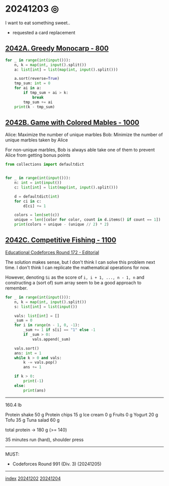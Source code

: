 <head><meta name="viewport" content="width=device-width, initial-scale=1.0, user-scalable=yes" /><meta charset="UTF-8"></head>

# 20241203 ◎

I want to eat something sweet..

- requested a card replacement

## [2042A. Greedy Monocarp - 800](https://codeforces.com/contest/2042/problem/A)

```python
for _ in range(int(input())):
    n, k = map(int, input().split())
    a: list[int] = list(map(int, input().split()))

    a.sort(reverse=True)
    tmp_sum: int = 0
    for ai in a:
        if tmp_sum + ai > k:
            break
        tmp_sum += ai
    print(k - tmp_sum)
```

## [2042B. Game with Colored Mables - 1000](https://codeforces.com/contest/2042/problem/B)

Alice: Maximize the number of unique marbles
Bob: Minimize the number of unique marbles taken by Alice

For non-unique marbles, Bob is always able take one of them to prevent Alice from getting bonus points

```python
from collections import defaultdict


for _ in range(int(input())):
    n: int = int(input())
    c: list[int] = list(map(int, input().split()))

    d = defaultdict(int)
    for ci in c:
        d[ci] += 1

    colors = len(set(c))
    unique = len([color for color, count in d.items() if count == 1])
    print(colors + unique - (unique // 2) * 2)
```

## [2042C. Competitive Fishing - 1100](https://codeforces.com/contest/2042/problem/C)

[Educational Codeforces Round 172 - Editorial](https://codeforces.com/blog/entry/136886)

The solution makes sense, but I don't think I can solve this problem next time. I don't think I can replicate the mathematical operations for now.

However, denoting `Si` as the score of `i, i + 1, ..., n - 1, n` and constructing a (sort of) sum array seem to be a good approach to remember.

```python
for _ in range(int(input())):
    n, k = map(int, input().split())
    s: list[int] = list(input())

    vals: list[int] = []
    _sum = 0
    for i in range(n - 1, 0, -1):
        _sum += 1 if s[i] == "1" else -1
        if _sum > 0:
            vals.append(_sum)

    vals.sort()
    ans: int = 1
    while k > 0 and vals:
        k -= vals.pop()
        ans += 1

    if k > 0:
        print(-1)
    else:
        print(ans)
```

---

160.4 lb

Protein shake 50 g
Protein chips 15 g
Ice cream 0 g
Fruits 0 g
Yogurt 20 g
Tofu 35 g
Tuna salad 60 g

total protein -> 180 g (>= 140)

35 minutes run (hard), shoulder press

---

MUST:

- Codeforces Round 991 (Div. 3) (20241205)

---

[index](../../index.html)
[20241202](20241202.html)
[20241204](20241204.html)
